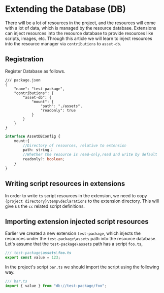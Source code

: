 # Extending the Database (DB)

There will be a lot of resources in the project, and the resources will come with a lot of data, which is managed by the resource database.
Extensions can inject resources into the resource database to provide resources like scripts, images, etc.
Through this article we will learn to inject resources into the resource manager via `contributions` to `asset-db`.

## Registration

Register Database as follows.

```json5
/// package.json
{
    "name": "test-package",
    "contributions": {
        "asset-db": {
            "mount": {
                "path": "./assets",
                "readonly": true
            }
        }
    }
}
```

```typescript
interface AssetDBConfig {
    mount:{
        //Directory of resources, relative to extension
        path: string；
        //Whether the resource is read-only,read and write by default
        readonly?: boolean;
    }
}
```

## Writing script resources in extensions

In order to write `ts` script resources in the extension, we need to copy `{project directory}\temp\declarations` to the extension directory.
This will give us the `cc` related script definitions.

## Importing extension injected script resources

Earlier we created a new extension `test-package`, which injects the resources under the `test-package\assets` path into the resource database.
Let's assume that the `test-package\assets` path has a script `foo.ts`,

```typescript
/// test-package\assets\foo.ts
export const value = 123;
```

In the project's script `bar.ts` we should import the script using the following way.

```typescript
/// bar.ts
import { value } from "db://test-package/foo";
```
